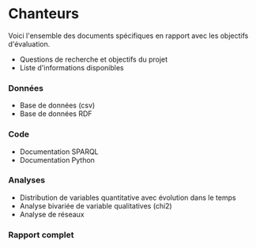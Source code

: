 # Chanteurs
Voici l'ensemble des documents spécifiques en rapport avec les objectifs d'évaluation.

- Questions de recherche et objectifs du projet
- Liste d'informations disponibles

### Données
- Base de données (csv)
- Base de données RDF

### Code
- Documentation SPARQL
- Documentation Python

### Analyses
- Distribution de variables quantitative avec évolution dans le temps
- Analyse bivariée de variable qualitatives (chi2)
- Analyse de réseaux

### Rapport complet

